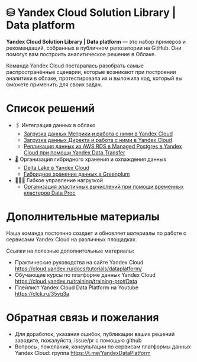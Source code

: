 # ⛁ Yandex Cloud Solution Library | Data platform
**Yandex Cloud  Solution Library | Data platform** — это набор примеров и рекомендаций, собранных в публичном репозитории на GitHub. Они помогут вам построить аналитическое решение в Облаке.

Команда Yandex Cloud постаралась разобрать самые распространённые сценарии, которые возникают при построении аналитики в облаке, протестировала их и выложила код, который вы сможете применить для своих задач.

# Список решений
- 🖇️ Интеграция данных в облако
  - [Загрузка данных Метрики и работа с ними в Yandex Cloud](https://github.com/yandex-cloud-examples/yc-data-transfer-clickhouse-from-yandex-metrica)
  - [Загрузка данных Директа и работа с ними в Yandex Cloud](https://github.com/yandex-cloud-examples/yc-data-transfer-from-yandex-direct-to-clickhouse)
  - [Репликация данных из AWS RDS в Managed Postgres в Yandex Cloud при помощи Yandex Data Transfer](https://github.com/yandex-cloud-examples/yc-data-transfer-postgres-from-aws-rds)
- 🌡️ Организация гибридного хранения и охлаждения данных
  - [Delta Lake в Yandex Cloud](https://github.com/yandex-cloud/yc-delta)
  - [Гибридное хранение данных в Greenplum](https://github.com/yandex-cloud-examples/yc-managed-greenplum-s3-data-tiering)
- 🤸🏼‍♀️ Гибкое управление нагрузкой
  - [Организация эластичных вычислений при помощи временных кластеров Data Proc](https://github.com/yandex-cloud-examples/yc-webinar-airflow-for-data-processing)

# Дополнительные материалы
Наша команда постоянно создает и обновляет материалы по работе с сервисами Yandex Cloud на различных площадках.

Ссылки на полезные дополнительные материалы:
- Практические руководства на сайте Yandex Cloud 
https://cloud.yandex.ru/docs/tutorials/dataplatform/
- Обучающие курсы по платформе данных Yandex Cloud
https://cloud.yandex.ru/training/training-pro#Data
- Плейлист Yandex Cloud Data Platform на Youtube
https://clck.ru/35vq3a

# Обратная связь и пожелания
- Для доработок, указания ошибок, публикации ваших решений заводите, пожалуйста, issue/pr с помощью github
- Вопросы, пожелания, консультации по сервисам платформы данных Yandex Cloud: группа https://t.me/YandexDataPlatform  